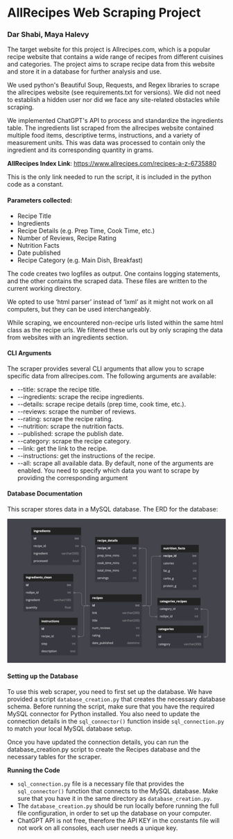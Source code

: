 
# AllRecipes Web Scraping Project
### Dar Shabi, Maya Halevy


The target website for this project is Allrecipes.com, which is a popular recipe website that contains a wide range of recipes from different cuisines and categories. The project aims to scrape recipe data from this website and store it in a database for further analysis and use.

We used python's Beautiful Soup, Requests, and Regex libraries to scrape the allrecipes website (see requirements.txt for versions). We did not need to establish a hidden user nor did we face any site-related obstacles while scraping.

We implemented ChatGPT's API to process and standardize the ingredients table. The ingredients list scraped from the allrecipes website contained multiple food items, descriptive terms, instructions, and a variety of measurement units. This was data was processed to contain only the ingredient and its corresponding quantity in grams. 


**AllRecipes Index Link**: https://www.allrecipes.com/recipes-a-z-6735880

This is the only link needed to run the script, it is included in the python code as a constant. 

#### Parameters collected: 
- Recipe Title
- Ingredients
- Recipe Details (e.g. Prep Time, Cook Time, etc.)
- Number of Reviews, Recipe Rating
- Nutrition Facts
- Date published
- Recipe Category (e.g. Main Dish, Breakfast)

The code creates two logfiles as output. One contains logging statements, and the other contains the scraped data. These files are written to the current working directory. 

We opted to use ‘html parser’ instead of ‘lxml’ as it might not work on all computers, but they can be used interchangeably.

While scraping, we encountered non-recipe urls listed within the same html class as the recipe urls. We filtered these urls out by only scraping the data from websites with an ingredients section. 

#### CLI Arguments

The scraper provides several CLI arguments that allow you to scrape specific data from allrecipes.com. The following arguments are available:

* --title: scrape the recipe title.
* --ingredients: scrape the recipe ingredients.
* --details: scrape recipe details (prep time, cook time, etc.).
* --reviews: scrape the number of reviews.
* --rating: scrape the recipe rating.
* --nutrition: scrape the nutrition facts.
* --published: scrape the publish date.
* --category: scrape the recipe category.
* --link: get the link to the recipe.
* --instructions: get the instructions of the recipe.
* --all: scrape all available data.
By default, none of the arguments are enabled. You need to specify which data you want to scrape by providing the corresponding argument

#### Database Documentation
This scraper stores data in a MySQL database. The ERD for the database:

![ERD Milestone 3](https://github.com/DarShabi/Web-Scraping-allrecipes/blob/main/ERD%20Milestone%203.jpg)

#### Setting up the Database
To use this web scraper, you need to first set up the database. We have provided a script `database_creation.py` that creates the necessary database schema. Before running the script, make sure that you have the required MySQL connector for Python installed. You also need to update the connection details in the `sql_connector()` function inside `sql_connection.py` to match your local MySQL database setup.

Once you have updated the connection details, you can run the database_creation.py script to create the Recipes database and the necessary tables for the scraper.

**Running the Code**

*  `sql_connection.py` file is a necessary file that provides the `sql_connector()` function that connects to the MySQL database. Make sure that you have it in the same directory as `database_creation.py`.
* The `database_creation.py` should be run locally before running the full file configuration, in order to set up the database on your computer.
* ChatGPT API is not free, therefore the API KEY in the constants file will not work on all consoles, each user needs a unique key. 